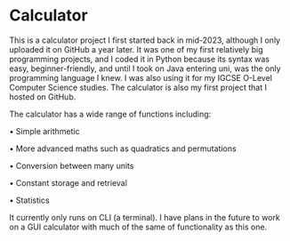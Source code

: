 # Calculator
This is a calculator project I first started back in mid-2023, although I only uploaded it on GitHub a year later. It was one of my first relatively big programming projects, and I coded it in Python because its syntax was easy, beginner-friendly, and until I took on Java entering uni, was the only programming language I knew. I was also using it for my IGCSE O-Level Computer Science studies. The calculator is also my first project that I hosted on GitHub.

The calculator has a wide range of functions including:

• Simple arithmetic

• More advanced maths such as quadratics and permutations

• Conversion between many units

• Constant storage and retrieval

• Statistics

It currently only runs on CLI (a terminal). I have plans in the future to work on a GUI calculator with much of the same of functionality as this one.
